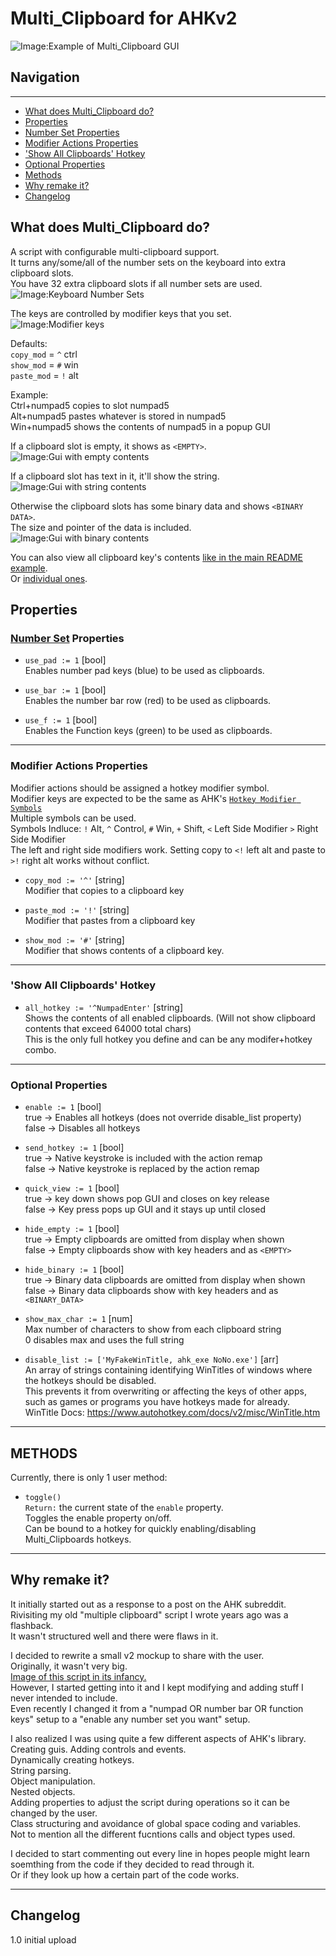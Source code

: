 # Multi_Clipboard for AHKv2

![Image:Example of Multi_Clipboard GUI](https://i.imgur.com/fw1q83V.png)

## Navigation
***
* [What does Multi_Clipboard do?](#what-does-multi_clipboard-do)
* [Properties](#properties)
 * [Number Set Properties](#number-set-properties)
 * [Modifier Actions Properties](#modifier-actions-properties)
 * ['Show All Clipboards' Hotkey](#show-all-clipboards-hotkey)
 * [Optional Properties](#optional-properties)
* [Methods](#methods)
* [Why remake it?](#why-remake-it)
* [Changelog](#changelog)

## What does Multi_Clipboard do?
A script with configurable multi-clipboard support.  
It turns any/some/all of the number sets on the keyboard into extra clipboard slots.  
You have 32 extra clipboard slots if all number sets are used.  
![Image:Keyboard Number Sets](https://i.imgur.com/mJlvE3T.png)  

The keys are controlled by modifier keys that you set.  
![Image:Modifier keys](https://i.imgur.com/r20VK4M.png)  

Defaults:  
`copy_mod` = `^` ctrl  
`show_mod` = `#` win  
`paste_mod` = `!` alt  

Example:  
Ctrl+numpad5 copies to slot numpad5  
Alt+numpad5 pastes whatever is stored in numpad5  
Win+numpad5 shows the contents of numpad5 in a popup GUI  

If a clipboard slot is empty, it shows as `<EMPTY>`.  
![Image:Gui with empty contents](https://i.imgur.com/Ez1j8DE.png)  

If a clipboard slot has text in it, it'll show the string.  
![Image:Gui with string contents](https://i.imgur.com/IehNVa4.png)  

Otherwise the clipboard slots has some binary data and shows `<BINARY DATA>`.  
The size and pointer of the data is included.  
![Image:Gui with binary contents](https://i.imgur.com/sNxEuRN.png)  

You can also view all clipboard key's contents [like in the main README example](https://i.imgur.com/fw1q83V.png).  
Or [individual ones](https://i.imgur.com/HoajrZO.png).  

## Properties

### [Number Set](https://i.imgur.com/mJlvE3T.png) Properties  
* `use_pad := 1` [bool]  
 Enables number pad keys (blue) to be used as clipboards.

* `use_bar := 1` [bool]  
 Enables the number bar row (red) to be used as clipboards.

* `use_f := 1` [bool]  
 Enables the Function keys (green) to be used as clipboards.

***
### Modifier Actions Properties
Modifier actions should be assigned a hotkey modifier symbol.  
Modifier keys are expected to be the same as AHK's [`Hotkey Modifier Symbols`](https://www.autohotkey.com/docs/v2/Hotkeys.htm#Symbols)  
Multiple symbols can be used.  
Symbols Indluce: `!` Alt, `^` Control, `#` Win, `+` Shift, `<` Left Side Modifier `>` Right Side Modifier  
The left and right side modifiers work. Setting copy to `<!` left alt and paste to `>!` right alt works without conflict.

* `copy_mod := '^'` [string]  
Modifier that copies to a clipboard key  

* `paste_mod := '!'` [string]  
Modifier that pastes from a clipboard key  

* `show_mod := '#'` [string]  
Modifier that shows contents of a clipboard key.

***
### 'Show All Clipboards' Hotkey  
* `all_hotkey := '^NumpadEnter'` [string]  
Shows the contents of all enabled clipboards. (Will not show clipboard contents that exceed 64000 total chars)  
This is the only full hotkey you define and can be any modifer+hotkey combo.  
 
***
### Optional Properties  

* `enable := 1` [bool]  
true -> Enables all hotkeys (does not override disable_list property)  
false -> Disables all hotkeys  

* `send_hotkey := 1` [bool]  
true  -> Native keystroke is included with the action remap  
false -> Native keystroke is replaced by the action remap  

* `quick_view := 1` [bool]  
true  -> key down shows pop GUI and closes on key release  
false -> Key press pops up GUI and it stays up until closed  

* `hide_empty := 1` [bool]  
true  -> Empty clipboards are omitted from display when shown  
false -> Empty clipboards show with key headers and as `<EMPTY>`  

* `hide_binary := 1` [bool]  
true  -> Binary data clipboards are omitted from display when shown  
false -> Binary data clipboards show with key headers and as `<BINARY_DATA>`  

* `show_max_char := 1` [num]  
Max number of characters to show from each clipboard string  
0 disables max and uses the full string  

* `disable_list := ['MyFakeWinTitle, ahk_exe NoNo.exe']` [arr]  
An array of strings containing identifying WinTitles of windows where the hotkeys should be disabled.  
This prevents it from overwriting or affecting the keys of other apps, such as games or programs you have hotkeys made for already.  
WinTitle Docs: https://www.autohotkey.com/docs/v2/misc/WinTitle.htm  

***
## METHODS  
Currently, there is only 1 user method:

* `toggle()`  
`Return:` the current state of the `enable` property.  
Toggles the enable property on/off.  
Can be bound to a hotkey for quickly enabling/disabling Multi_Clipboards hotkeys.  

***
## Why remake it?
It initially started out as a response to a post on the AHK subreddit.  
Rivisiting my old "multiple clipboard" script I wrote years ago was a flashback.  
It wasn't structured well and there were flaws in it.  

I decided to rewrite a small v2 mockup to share with the user.  
Originally, it wasn't very big.  
[Image of this script in its infancy.](https://i.imgur.com/gZJJrrO.png)  
However, I started getting into it and I kept modifying and adding stuff I never intended to include.  
Even recently I changed it from a "numpad OR number bar OR function keys" setup to a "enable any number set you want" setup.  

I also realized I was using quite a few different aspects of AHK's library.  
Creating guis. Adding controls and events.  
Dynamically creating hotkeys.  
String parsing.  
Object manipulation.  
Nested objects.  
Adding properties to adjust the script during operations so it can be changed by the user.  
Class structuring and avoidance of global space coding and variables.  
Not to mention all the different fucntions calls and object types used.  

I decided to start commenting out every line in hopes people might learn soemthing from the code if they decided to read through it.  
Or if they look up how a certain part of the code works.

***
## Changelog
1.0 initial upload
